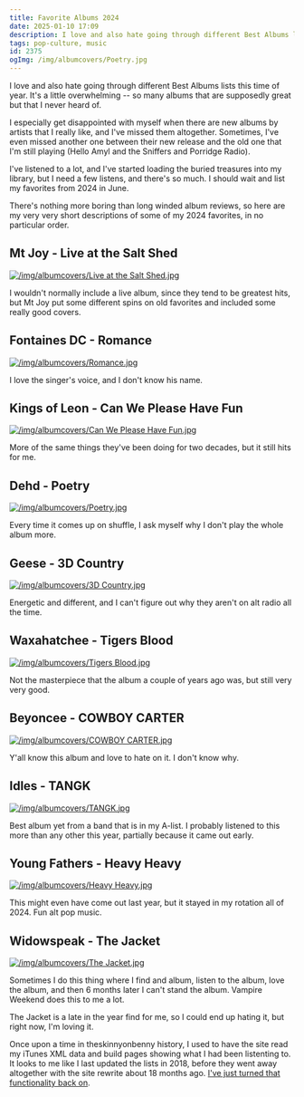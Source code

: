 ```yaml
---
title: Favorite Albums 2024
date: 2025-01-10 17:09
description: I love and also hate going through different Best Albums lists this time of year.  It's a little overwhelming -- so many albums that are supposedly great but that I never heard of.
tags: pop-culture, music
id: 2375
ogImg: /img/albumcovers/Poetry.jpg
---
```


I love and also hate going through different Best Albums lists this time of year.  It's a little overwhelming -- so many albums that are supposedly great but that I never heard of.

I especially get disappointed with myself when there are new albums by artists that I really like, and I've missed them altogether.  Sometimes, I've even missed another one between their new release and the old one that I'm still playing (Hello Amyl and the Sniffers and Porridge Radio).

I've listened to a lot, and I've started loading the buried treasures into my library, but I need a few listens, and there's so much.  I should wait and list my favorites from 2024 in June.

There's nothing more boring than long winded album reviews, so here are my very very short descriptions of some of my 2024 favorites, in no particular order.

## Mt Joy - Live at the Salt Shed

<a class="lightview centered" href="/img/albumcovers/Live at the Salt Shed.jpg" data-lightview-caption="" data-lightview-group="group1"><img src="/img/albumcovers/Live at the Salt Shed.jpg" alt="/img/albumcovers/Live at the Salt Shed.jpg"><br><span class="caption"></span></a>

I wouldn't normally include a live album, since they tend to be greatest hits, but Mt Joy put some different spins on old favorites and included some really good covers.

## Fontaines DC - Romance

<a class="lightview centered" href="/img/albumcovers/Romance.jpg" data-lightview-caption="" data-lightview-group="group1" style="width:350px;"><img src="/img/albumcovers/Romance.jpg" alt="/img/albumcovers/Romance.jpg"><br><span class="caption"></span></a>

I love the singer's voice, and I don't know his name.

## Kings of Leon - Can We Please Have Fun

<a class="lightview centered" href="/img/albumcovers/Can We Please Have Fun.jpg" data-lightview-caption="" data-lightview-group="group1" style="width:350px;"><img src="/img/albumcovers/Can We Please Have Fun.jpg" alt="/img/albumcovers/Can We Please Have Fun.jpg"><br><span class="caption"></span></a>

More of the same things they've been doing for two decades, but it still hits for me.

## Dehd - Poetry

<a class="lightview centered" href="/img/albumcovers/Poetry.jpg" data-lightview-caption="" data-lightview-group="group1" style="width:350px;"><img src="/img/albumcovers/Poetry.jpg" alt="/img/albumcovers/Poetry.jpg"><br><span class="caption"></span></a>

Every time it comes up on shuffle, I ask myself why I don't play the whole album more.

## Geese - 3D Country

<a class="lightview centered" href="/img/albumcovers/3D Country.jpg" data-lightview-caption="" data-lightview-group="group1" style="width:350px;"><img src="/img/albumcovers/3D Country.jpg" alt="/img/albumcovers/3D Country.jpg"><br><span class="caption"></span></a>

Energetic and different, and I can't figure out why they aren't on alt radio all the time.

## Waxahatchee - Tigers Blood

<a class="lightview centered" href="/img/albumcovers/Tigers Blood.jpg" data-lightview-caption="" data-lightview-group="group1"><img src="/img/albumcovers/Tigers Blood.jpg" alt="/img/albumcovers/Tigers Blood.jpg"><br><span class="caption"></span></a>

Not the masterpiece that the album a couple of years ago was, but still very very good.

## Beyoncee - COWBOY CARTER

<a class="lightview centered" href="/img/albumcovers/COWBOY CARTER.jpg" data-lightview-caption="" data-lightview-group="group1"><img src="/img/albumcovers/COWBOY CARTER.jpg" alt="/img/albumcovers/COWBOY CARTER.jpg"><br><span class="caption"></span></a>

Y'all know this album and love to hate on it.  I don't know why.

## Idles - TANGK

<a class="lightview centered" href="/img/albumcovers/TANGK.jpg" data-lightview-caption="" data-lightview-group="group1"><img src="/img/albumcovers/TANGK.jpg" alt="/img/albumcovers/TANGK.jpg"><br><span class="caption"></span></a>

Best album yet from a band that is in my A-list.  I probably listened to this more than any other this year, partially because it came out early.

## Young Fathers - Heavy Heavy

<a class="lightview centered" href="/img/albumcovers/Heavy Heavy.jpg" data-lightview-caption="" data-lightview-group="group1"><img src="/img/albumcovers/Heavy Heavy.jpg" alt="/img/albumcovers/Heavy Heavy.jpg"><br><span class="caption"></span></a>

This might even have come out last year, but it stayed in my rotation all of 2024.  Fun alt pop music.

## Widowspeak - The Jacket

<a class="lightview centered" href="/img/albumcovers/The Jacket.jpg" data-lightview-caption="" data-lightview-group="group1"><img src="/img/albumcovers/The Jacket.jpg" alt="/img/albumcovers/The Jacket.jpg"><br><span class="caption"></span></a>

Sometimes I do this thing where I find and album, listen to the album, love the album, and then 6 months later I can't stand the album.  Vampire Weekend does this to me a lot.

The Jacket is a late in the year find for me, so I could end up hating it, but right now, I'm loving it.


Once upon a time in theskinnyonbenny history, I used to have the site read my iTunes XML data and build pages showing what I had been listenting to.  It looks to me like I last updated the lists in 2018, before they went away altogether with the site rewrite about 18 months ago. [I've just turned that functionality back on](/playlist/RecentlyPlayed/).